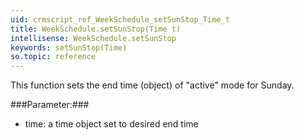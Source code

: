 ```yaml
---
uid: crmscript_ref_WeekSchedule_setSunStop_Time_t
title: WeekSchedule.setSunStop(Time t)
intellisense: WeekSchedule.setSunStop
keywords: setSunStop(Time)
so.topic: reference
---
```



This function sets the end time (object) of "active" mode for Sunday.




###Parameter:###


 - time: a time object set to desired end time


